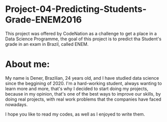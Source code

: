 # Project-04-Predicting-Students-Grade-ENEM2016
This project was offered by CodeNation as a challenge to get a place in a Data Science Programme, the goal of this project is to predict tha Student's grade in an exam in Brazil, called ENEM.

# About me:
My name is Dener, Brazilian, 24 years old, and I have studied data science since the beggining of 2020. I'm a hard-working student, always wanting to learn more and more, that's why I decided to start doing my projects, because in my opinion, that's one of the best ways to improve our skills, by doing real projects, with real work problems that the companies have faced nowadays.

I hope you like to read my codes, as well as I enjoyed to write them.
